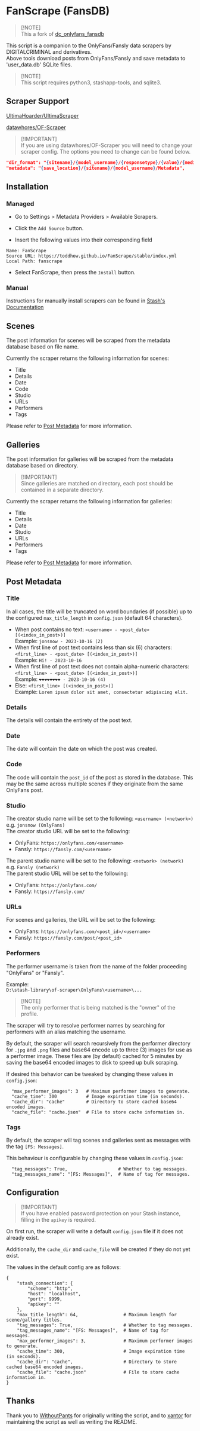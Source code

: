 # FanScrape (FansDB)

> [!NOTE]\
> This a fork of [dc_onlyfans_fansdb](https://github.com/stashapp/CommunityScrapers/tree/master/scrapers/dc_onlyfans_fansdb)

This script is a companion to the OnlyFans/Fansly data scrapers by DIGITALCRIMINAL and derivatives.\
Above tools download posts from OnlyFans/Fansly and save metadata to 'user_data.db' SQLite files.

> [!NOTE]\
> This script requires python3, stashapp-tools, and sqlite3.

## Scraper Support

[UltimaHoarder/UltimaScraper](https://github.com/UltimaHoarder/UltimaScraper)

[datawhores/OF-Scraper](https://github.com/datawhores/OF-Scraper)

> [!IMPORTANT]\
> If you are using datawhores/OF-Scraper you will need to change your scraper config.
> The options you need to change can be found below.

```JSON
"dir_format": "{sitename}/{model_username}/{responsetype}/{value}/{mediatype}",
"metadata": "{save_location}/{sitename}/{model_username}/Metadata",
```

## Installation

### Managed

- Go to Settings > Metadata Providers > Available Scrapers.

- Click the `Add Source` button.

- Insert the following values into their corresponding field
```
Name: FanScrape
Source URL: https://toddhow.github.io/FanScrape/stable/index.yml
Local Path: fanscrape
```

- Select FanScrape, then press the `Install` button.

### Manual

Instructions for manually install scrapers can be found in [Stash's Documentation](https://docs.stashapp.cc/add-ons/scrapers/#installation)

## Scenes

The post information for scenes will be scraped from the metadata database based on file name.

Currently the scraper returns the following information for scenes:

- Title
- Details
- Date
- Code
- Studio
- URLs
- Performers
- Tags

Please refer to [Post Metadata](#post-metadata) for more information.

## Galleries

The post information for galleries will be scraped from the metadata database based on directory.

> [!IMPORTANT]\
> Since galleries are matched on directory, each post should be contained in a separate directory.

Currently the scraper returns the following information for galleries:

- Title
- Details
- Date
- Studio
- URLs
- Performers
- Tags

Please refer to [Post Metadata](#post-metadata) for more information.

## Post Metadata

### Title

In all cases, the title will be truncated on word boundaries (if possible) up to the configured `max_title_length` in `config.json` (default 64 characters).

- When post contains no text: `<username> - <post_date> [(<index_in_post>)]`\
  Example: `jonsnow - 2023-10-16 (2)`
- When first line of post text contains less than six (6) characters: `<first_line> - <post_date> [(<index_in_post>)]`\
  Example: `Hi! - 2023-10-16`
- When first line of post text does not contain alpha-numeric characters: `<first_line> - <post_date> [(<index_in_post>)]`\
  Example: `❤️❤️❤️❤️❤️❤️❤️❤️ - 2023-10-16 (4)`
- Else: `<first_line> [(<index_in_post>)]`\
  Example: `Lorem ipsum dolor sit amet, consectetur adipiscing elit.`

### Details

The details will contain the entirety of the post text.

### Date

The date will contain the date on which the post was created.

### Code

The code will contain the `post_id` of the post as stored in the database. This may be the same across multiple scenes if they originate from the same OnlyFans post.

### Studio

The creator studio name will be set to the following: `<username> (<network>)` e.g. `jonsnow (OnlyFans)`\
The creator studio URL will be set to the following:

- OnlyFans: `https://onlyfans.com/<username>`
- Fansly: `https://fansly.com/<username>`

The parent studio name will be set to the following: `<network> (network)` e.g. `Fansly (network)`\
The parent studio URL will be set to the following:

- OnlyFans: `https://onlyfans.com/`
- Fansly: `https://fansly.com/`

### URLs

For scenes and galleries, the URL will be set to the following:

- OnlyFans: `https://onlyfans.com/<post_id>/<username>`
- Fansly: `https://fansly.com/post/<post_id>`

### Performers

The performer username is taken from the name of the folder proceeding "OnlyFans" or "Fansly".

Example:\
`D:\stash-library\of-scraper\OnlyFans\<username>\...`

> [!NOTE]\
> The only performer that is being matched is the "owner" of the profile.

The scraper will try to resolve performer names by searching for performers with an alias matching the username.

By default, the scraper will search recursively from the performer directory for `.jpg` and `.png` files and base64 encode up to three (3) images for use as a performer image. These files are (by default) cached for 5 minutes by saving the base64 encoded images to disk to speed up bulk scraping.

If desired this behavior can be tweaked by changing these values in `config.json`:

```
  "max_performer_images": 3   # Maximum performer images to generate.
  "cache_time": 300           # Image expiration time (in seconds).
  "cache_dir": "cache"        # Directory to store cached base64 encoded images.
  "cache_file": "cache.json"  # File to store cache information in.
```

### Tags

By default, the scraper will tag scenes and galleries sent as messages with the tag `[FS: Messages]`.

This behaviour is configurable by changing these values in `config.json`:

```
  "tag_messages": True,                   # Whether to tag messages.
  "tag_messages_name": "[FS: Messages]",  # Name of tag for messages.
```

## Configuration

> [!IMPORTANT]\
> If you have enabled password protection on your Stash instance, filling in the `apikey` is required.

On first run, the scraper will write a default `config.json` file if it does not already exist.

Additionally, the `cache_dir` and `cache_file` will be created if they do not yet exist.

The values in the default config are as follows:

```
{
    "stash_connection": {
        "scheme": "http",
        "host": "localhost",
        "port": 9999,
        "apikey": ""
    },
    "max_title_length": 64,                 # Maximum length for scene/gallery titles.
    "tag_messages": True,                   # Whether to tag messages.
    "tag_messages_name": "[FS: Messages]",  # Name of tag for messages.
    "max_performer_images": 3,              # Maximum performer images to generate.
    "cache_time": 300,                      # Image expiration time (in seconds).
    "cache_dir": "cache",                   # Directory to store cached base64 encoded images.
    "cache_file": "cache.json"              # File to store cache information in.
}
```

## Thanks

Thank you to [WithoutPants](https://github.com/WithoutPants) for originally writing the script, and to [xantor](https://github.com/xantror) for maintaining the script as well as writing the README.
